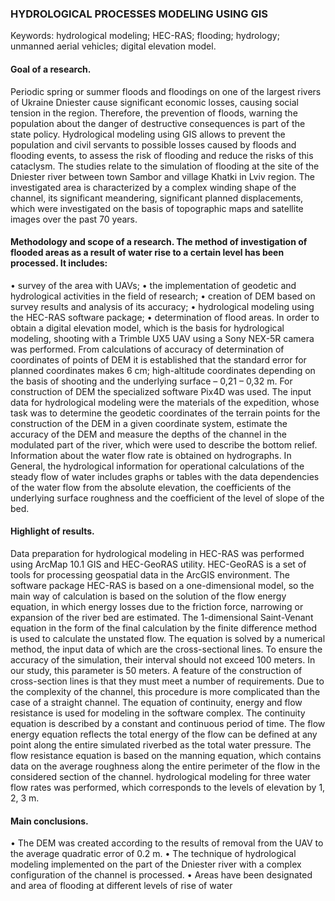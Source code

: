 ### HYDROLOGICAL PROCESSES MODELING USING GIS
 
 Keywords: hydrological modeling; HEC-RAS; flooding; hydrology; unmanned aerial vehicles; digital elevation model.
####  Goal of a research.
Periodic spring or summer floods and floodings on one of the largest rivers of Ukraine Dniester cause significant economic losses, causing social tension in the region. Therefore, the prevention of floods, warning the population about the danger of destructive consequences is part of the state policy.
Hydrological modeling using GIS allows to prevent the population and civil servants to possible losses caused by floods and flooding events, to assess the risk of flooding and reduce the risks of this cataclysm. The studies relate to the simulation of flooding at the site of the Dniester river between town Sambor and village Khatki in Lviv region.  The investigated area is characterized by a complex winding shape of the channel, its significant meandering, significant planned displacements, which were investigated on the basis of topographic maps and satellite images over the past 70 years.
#### Methodology and scope of a research. The method of investigation of flooded areas as a result of water rise to a certain level has been processed. It includes:
•	survey of the area with UAVs;
•	the implementation of geodetic and hydrological activities in the field of research;
•	creation of DEM based on survey results and analysis of its accuracy;
•	hydrological modeling using the HEC-RAS software package;
•	determination of flood areas.
In order to obtain a digital elevation model, which is the basis for hydrological modeling, shooting with a Trimble UX5 UAV using a Sony NEX-5R camera was performed. From calculations of accuracy of determination of coordinates of points of DEM it is established that the standard error for planned coordinates makes 6 cm; high-altitude coordinates depending on the basis of shooting and the underlying surface – 0,21 – 0,32 m. For construction of DEM the specialized software Pix4D was used.
The input data for hydrological modeling were the materials of the expedition, whose task was to determine the geodetic coordinates of the terrain points for the construction of the DEM in a given coordinate system, estimate the accuracy of the DEM and measure the depths of the channel in the modulated part of the river, which were used to describe the bottom relief. Information about the water flow rate is obtained on hydrographs.
In General, the hydrological information for operational calculations of the steady flow of water includes graphs or tables with the data dependencies of the water flow from the absolute elevation, the coefficients of the underlying surface roughness and the coefficient of the level of slope of the bed.
#### Highlight of results.
Data preparation for hydrological modeling in HEC-RAS was performed using ArcMap 10.1 GIS and HEC-GeoRAS utility. HEC-GeoRAS is a set of tools for processing geospatial data in the ArcGIS environment.
The software package HEC-RAS is based on a one-dimensional model, so the main way of calculation is based on the solution of the flow energy equation, in which energy losses due to the friction force, narrowing or expansion of the river bed are estimated. The 1-dimensional Saint-Venant equation in the form of the final calculation by the finite difference method is used to calculate the unstated flow. The equation is solved by a numerical method, the input data of which are the cross-sectional lines. To ensure the accuracy of the simulation, their interval should not exceed 100 meters. In our study, this parameter is 50 meters.
A feature of the construction of cross-section lines is that they must meet a number of requirements. Due to the complexity of the channel, this procedure is more complicated than the case of a straight channel.
The equation of continuity, energy and flow resistance is used for modeling in the software complex. The continuity equation is described by a constant and continuous period of time. The flow energy equation reflects the total energy of the flow can be defined at any point along the entire simulated riverbed as the total water pressure. The flow resistance equation is based on the manning equation, which contains data on the average roughness along the entire perimeter of the flow in the considered section of the channel.
hydrological modeling for three water flow rates was performed, which corresponds to the levels of elevation by 1, 2, 3 m.
#### Main conclusions. 
•	The DEM was created according to the results of removal from the UAV to the average quadratic error of 0.2 m.
•	The technique of hydrological modeling implemented on the part of the Dniester river with a complex configuration of the channel is processed.
•	Areas have been designated and area of flooding at different levels of rise of water
